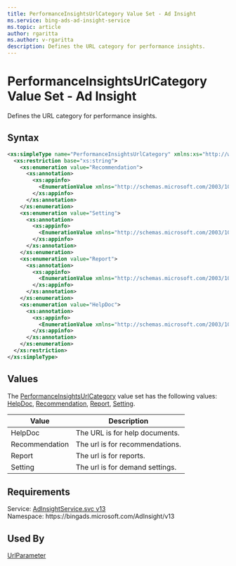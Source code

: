 ```yaml
---
title: PerformanceInsightsUrlCategory Value Set - Ad Insight
ms.service: bing-ads-ad-insight-service
ms.topic: article
author: rgaritta
ms.author: v-rgaritta
description: Defines the URL category for performance insights.
---
```

# PerformanceInsightsUrlCategory Value Set - Ad Insight
Defines the URL category for performance insights.

## Syntax
```xml
<xs:simpleType name="PerformanceInsightsUrlCategory" xmlns:xs="http://www.w3.org/2001/XMLSchema">
  <xs:restriction base="xs:string">
    <xs:enumeration value="Recommendation">
      <xs:annotation>
        <xs:appinfo>
          <EnumerationValue xmlns="http://schemas.microsoft.com/2003/10/Serialization/">1</EnumerationValue>
        </xs:appinfo>
      </xs:annotation>
    </xs:enumeration>
    <xs:enumeration value="Setting">
      <xs:annotation>
        <xs:appinfo>
          <EnumerationValue xmlns="http://schemas.microsoft.com/2003/10/Serialization/">2</EnumerationValue>
        </xs:appinfo>
      </xs:annotation>
    </xs:enumeration>
    <xs:enumeration value="Report">
      <xs:annotation>
        <xs:appinfo>
          <EnumerationValue xmlns="http://schemas.microsoft.com/2003/10/Serialization/">3</EnumerationValue>
        </xs:appinfo>
      </xs:annotation>
    </xs:enumeration>
    <xs:enumeration value="HelpDoc">
      <xs:annotation>
        <xs:appinfo>
          <EnumerationValue xmlns="http://schemas.microsoft.com/2003/10/Serialization/">4</EnumerationValue>
        </xs:appinfo>
      </xs:annotation>
    </xs:enumeration>
  </xs:restriction>
</xs:simpleType>
```

## <a name="values"></a>Values

The [PerformanceInsightsUrlCategory](performanceinsightsurlcategory.md) value set has the following values: [HelpDoc](#helpdoc), [Recommendation](#recommendation), [Report](#report), [Setting](#setting).

|Value|Description|
|-----------|---------------|
|<a name="helpdoc"></a>HelpDoc|The URL is for help documents.|
|<a name="recommendation"></a>Recommendation|The url is for recommendations.|
|<a name="report"></a>Report|The url is for reports.|
|<a name="setting"></a>Setting|The url is for demand settings.|

## Requirements
Service: [AdInsightService.svc v13](https://adinsight.api.bingads.microsoft.com/Api/Advertiser/AdInsight/v13/AdInsightService.svc)  
Namespace: https\://bingads.microsoft.com/AdInsight/v13  

## Used By
[UrlParameter](urlparameter.md)  
